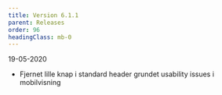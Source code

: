 ```yaml
---
title: Version 6.1.1
parent: Releases
order: 96
headingClass: mb-0
---
```

<p class="small-text mt-0">19-05-2020</p>

- Fjernet lille knap i standard header grundet usability issues i mobilvisning
